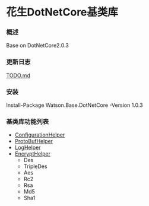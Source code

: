 花生DotNetCore基类库
=====
### 概述
Base on DotNetCore2.0.3
### 更新日志
[TODO.md](TODO.md)
### 安装
Install-Package Watson.Base.DotNetCore -Version 1.0.3
### 基类库功能列表
* [ConfigurationHelper](src/Watson.Base.DotNetCore/ConfigurationHelper.md)
* [ProtoBufHelper](src/Watson.Base.DotNetCore/ProtoBufHelper.md)
* [LogHelper](src/Watson.Base.DotNetCore/LogHelper.md)
* [EncryptHelper](src/Watson.Base.DotNetCore/EncryptHelper.md)
  * Des
  * TripleDes
  * Aes
  * Rc2
  * Rsa
  * Md5
  * Sha1
